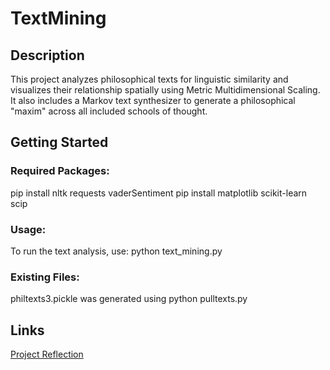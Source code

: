 # TextMining

## Description
This project analyzes philosophical texts for linguistic similarity and visualizes their relationship spatially using Metric Multidimensional Scaling.
It also includes a Markov text synthesizer to generate a philosophical "maxim" across all included schools of thought. 

## Getting Started

### Required Packages:
pip install nltk requests vaderSentiment
pip install matplotlib scikit-learn scip

### Usage:
To run the text analysis, use:
python text_mining.py

### Existing Files:
philtexts3.pickle was generated using python pulltexts.py

## Links
[Project Reflection](alakmazaheri/TextMining/Reflection.pdf)